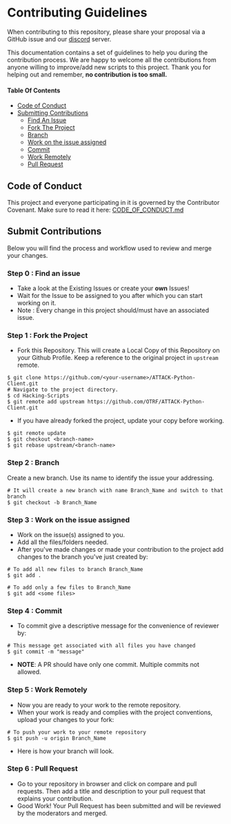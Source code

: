 # Contributing Guidelines

When contributing to this repository, please share your proposal via a GitHub issue and our [discord](https://discord.com/invite/efBGmbQ) server.

This documentation contains a set of guidelines to help you during the contribution process.
We are happy to welcome all the contributions from anyone willing to improve/add new scripts to this project. Thank you for helping out and remember, **no contribution is too small.**

#### Table Of Contents

* [Code of Conduct](#code-of-conduct)
* [Submitting Contributions](#submit-contributions)
  * [Find An Issue](#step-0--find-an-issue)
  * [Fork The Project](#step-1--fork-the-project)
  * [Branch](#step-2--branch)
  * [Work on the issue assigned](#step-3--work-on-the-issue-assigned)
  * [Commit](#step-4--commit)
  * [Work Remotely](#step-5--work-remotely)
  * [Pull Request](#step-6--pull-request)

## Code of Conduct
This project and everyone participating in it is governed by the Contributor Covenant. Make sure to read it here: [CODE_OF_CONDUCT.md](CODE_OF_CONDUCT.md)

## Submit Contributions
Below you will find the process and workflow used to review and merge your changes.

### Step 0 : Find an issue
- Take a look at the Existing Issues or create your **own** Issues!
- Wait for the Issue to be assigned to you after which you can start working on it.
- Note : Every change in this project should/must have an associated issue.

### Step 1 : Fork the Project
- Fork this Repository. This will create a Local Copy of this Repository on your Github Profile. Keep a reference to the original project in `upstream` remote.
```
$ git clone https://github.com/<your-username>/ATTACK-Python-Client.git
# Navigate to the project directory.
$ cd Hacking-Scripts
$ git remote add upstream https://github.com/OTRF/ATTACK-Python-Client.git
```

- If you have already forked the project, update your copy before working.
```
$ git remote update
$ git checkout <branch-name>
$ git rebase upstream/<branch-name>
```

### Step 2 : Branch
Create a new branch. Use its name to identify the issue your addressing.
```
# It will create a new branch with name Branch_Name and switch to that branch
$ git checkout -b Branch_Name
```

### Step 3 : Work on the issue assigned
- Work on the issue(s) assigned to you.
- Add all the files/folders needed.
- After you've made changes or made your contribution to the project add changes to the branch you've just created by:
```
# To add all new files to branch Branch_Name
$ git add .
```
```
# To add only a few files to Branch_Name
$ git add <some files>
```

### Step 4 : Commit
- To commit give a descriptive message for the convenience of reviewer by:
```
# This message get associated with all files you have changed
$ git commit -m "message"
```
- **NOTE**: A PR should have only one commit. Multiple commits not allowed.

### Step 5 : Work Remotely
- Now you are ready to your work to the remote repository.
- When your work is ready and complies with the project conventions, upload your changes to your fork:

```
# To push your work to your remote repository
$ git push -u origin Branch_Name
```
- Here is how your branch will look.

### Step 6 : Pull Request
- Go to your repository in browser and click on compare and pull requests. Then add a title and description to your pull request that explains your contribution.
- Good Work! Your Pull Request has been submitted and will be reviewed by the moderators and merged.
